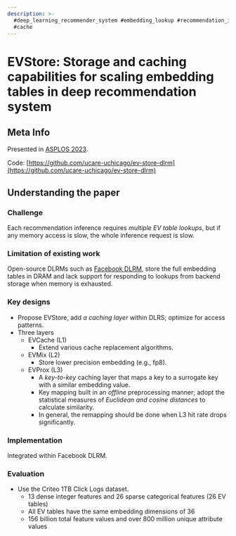 ```yaml
---
description: >-
  #deep_learning_recommender_system #embedding_lookup #recommendation_inference
  #cache
---
```


# EVStore: Storage and caching capabilities for scaling embedding tables in deep recommendation system

## Meta Info

Presented in [ASPLOS 2023](https://doi.org/10.1145/3575693.3575718).

Code: [https://github.com/ucare-uchicago/ev-store-dlrm](https://github.com/ucare-uchicago/ev-store-dlrm)

## Understanding the paper

### Challenge

Each recommendation inference requires _multiple EV table lookups_, but if any memory access is slow, the whole inference request is slow.

### Limitation of existing work

Open-source DLRMs such as [Facebook DLRM](https://github.com/facebookresearch/dlrm), store the full embedding tables in DRAM and lack support for responding to lookups from backend storage when memory is exhausted.

### Key designs

* Propose EVStore, add _a caching layer_ within DLRS; optimize for access patterns.
* Three layers
  * EVCache (L1)
    * Extend various cache replacement algorithms.
  * EVMix (L2)
    * Store lower precision embedding (e.g., fp8).
  * EVProx (L3)
    * A _key-to-key_ caching layer that maps a key to a surrogate key with a similar embedding value.
    * Key mapping built in an _offline_ preprocessing manner; adopt the statistical measures of _Euclidean and cosine distances_ to calculate similarity.
    * In general, the remapping should be done when L3 hit rate drops significantly.

### Implementation

Integrated within Facebook DLRM.

### Evaluation

* Use the Criteo 1TB Click Logs dataset.
  * 13 dense integer features and 26 sparse categorical features (26 EV tables)
  * All EV tables have the same embedding dimensions of 36
  * 156 billion total feature values and over 800 million unique attribute values
